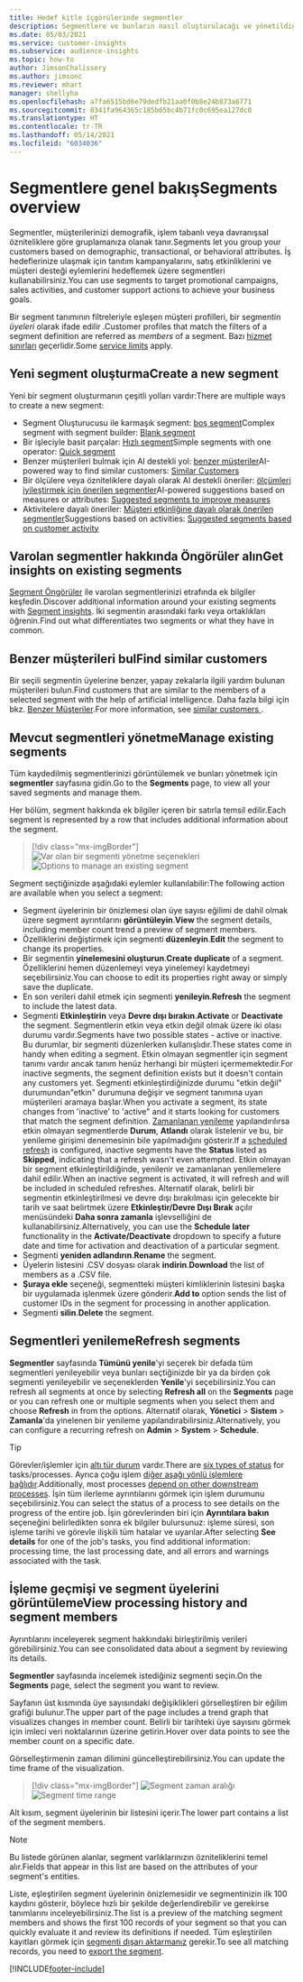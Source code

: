 ```yaml
---
title: Hedef kitle içgörülerinde segmentler
description: Segmentlere ve bunların nasıl oluşturulacağı ve yönetildiği ile ilgili genel bakış.
ms.date: 05/03/2021
ms.service: customer-insights
ms.subservice: audience-insights
ms.topic: how-to
author: JimsonChalissery
ms.author: jimsonc
ms.reviewer: mhart
manager: shellyha
ms.openlocfilehash: a7fa6515bd6e79dedfb21aa0f0b8e24b873a6771
ms.sourcegitcommit: 8341fa964365c185b65bc4b71fc0c695ea127dc0
ms.translationtype: HT
ms.contentlocale: tr-TR
ms.lasthandoff: 05/14/2021
ms.locfileid: "6034036"
---
```

# <a name="segments-overview"></a><span data-ttu-id="89636-103">Segmentlere genel bakış</span><span class="sxs-lookup"><span data-stu-id="89636-103">Segments overview</span></span>

<span data-ttu-id="89636-104">Segmentler, müşterilerinizi demografik, işlem tabanlı veya davranışsal özniteliklere göre gruplamanıza olanak tanır.</span><span class="sxs-lookup"><span data-stu-id="89636-104">Segments let you group your customers based on demographic, transactional, or behavioral attributes.</span></span> <span data-ttu-id="89636-105">İş hedeflerinize ulaşmak için tanıtım kampanyalarını, satış etkinliklerini ve müşteri desteği eylemlerini hedeflemek üzere segmentleri kullanabilirsiniz.</span><span class="sxs-lookup"><span data-stu-id="89636-105">You can use segments to target promotional campaigns, sales activities, and customer support actions to achieve your business goals.</span></span>

<span data-ttu-id="89636-106">Bir segment tanımının filtreleriyle eşleşen müşteri profilleri, bir segmentin *üyeleri* olarak ifade edilir .</span><span class="sxs-lookup"><span data-stu-id="89636-106">Customer profiles that match the filters of a segment definition are referred as *members* of a segment.</span></span> <span data-ttu-id="89636-107">Bazı [hizmet sınırları](service-limits.md) geçerlidir.</span><span class="sxs-lookup"><span data-stu-id="89636-107">Some [service limits](service-limits.md) apply.</span></span>

## <a name="create-a-new-segment"></a><span data-ttu-id="89636-108">Yeni segment oluşturma</span><span class="sxs-lookup"><span data-stu-id="89636-108">Create a new segment</span></span>

<span data-ttu-id="89636-109">Yeni bir segment oluşturmanın çeşitli yolları vardır:</span><span class="sxs-lookup"><span data-stu-id="89636-109">There are multiple ways to create a new segment:</span></span> 

- <span data-ttu-id="89636-110">Segment Oluşturucusu ile karmaşık segment: [boş segment](segment-builder.md#create-a-new-segment)</span><span class="sxs-lookup"><span data-stu-id="89636-110">Complex segment with segment builder: [Blank segment](segment-builder.md#create-a-new-segment)</span></span>
- <span data-ttu-id="89636-111">Bir işleciyle basit parçalar: [Hızlı segment](segment-builder.md#quick-segments)</span><span class="sxs-lookup"><span data-stu-id="89636-111">Simple segments with one operator: [Quick segment](segment-builder.md#quick-segments)</span></span>
- <span data-ttu-id="89636-112">Benzer müşterileri bulmak için AI destekli yol: [benzer müşteriler](find-similar-customer-segments.md)</span><span class="sxs-lookup"><span data-stu-id="89636-112">AI-powered way to find similar customers: [Similar Customers](find-similar-customer-segments.md)</span></span>
- <span data-ttu-id="89636-113">Bir ölçülere veya özniteliklere dayalı olarak AI destekli öneriler: [ölçümleri iyileştirmek için önerilen segmentler](suggested-segments.md)</span><span class="sxs-lookup"><span data-stu-id="89636-113">AI-powered suggestions based on measures or attributes: [Suggested segments to improve measures](suggested-segments.md)</span></span>
- <span data-ttu-id="89636-114">Aktivitelere dayalı öneriler: [Müşteri etkinliğine dayalı olarak önerilen segmentler](suggested-segments-activity.md)</span><span class="sxs-lookup"><span data-stu-id="89636-114">Suggestions based on activities: [Suggested segments based on customer activity](suggested-segments-activity.md)</span></span>

## <a name="get-insights-on-existing-segments"></a><span data-ttu-id="89636-115">Varolan segmentler hakkında Öngörüler alın</span><span class="sxs-lookup"><span data-stu-id="89636-115">Get insights on existing segments</span></span>

<span data-ttu-id="89636-116">[Segment Öngörüler](segment-insights.md) ile varolan segmentlerinizi etrafında ek bilgiler keşfedin.</span><span class="sxs-lookup"><span data-stu-id="89636-116">Discover additional information around your existing segments with [Segment insights](segment-insights.md).</span></span> <span data-ttu-id="89636-117">İki segmentin arasındaki farkı veya ortaklıkları öğrenin.</span><span class="sxs-lookup"><span data-stu-id="89636-117">Find out what differentiates two segments or what they have in common.</span></span>

## <a name="find-similar-customers"></a><span data-ttu-id="89636-118">Benzer müşterileri bul</span><span class="sxs-lookup"><span data-stu-id="89636-118">Find similar customers</span></span>

<span data-ttu-id="89636-119">Bir seçili segmentin üyelerine benzer, yapay zekalarla ilgili yardım bulunan müşterileri bulun.</span><span class="sxs-lookup"><span data-stu-id="89636-119">Find customers that are similar to the members of a selected segment with the help of artificial intelligence.</span></span> <span data-ttu-id="89636-120">Daha fazla bilgi için bkz. [Benzer Müşteriler](find-similar-customer-segments.md).</span><span class="sxs-lookup"><span data-stu-id="89636-120">For more information, see [similar customers ](find-similar-customer-segments.md).</span></span>

## <a name="manage-existing-segments"></a><span data-ttu-id="89636-121">Mevcut segmentleri yönetme</span><span class="sxs-lookup"><span data-stu-id="89636-121">Manage existing segments</span></span>

<span data-ttu-id="89636-122">Tüm kaydedilmiş segmentlerinizi görüntülemek ve bunları yönetmek için **segmentler** sayfasına gidin.</span><span class="sxs-lookup"><span data-stu-id="89636-122">Go to the **Segments** page, to view all your saved segments and manage them.</span></span>

<span data-ttu-id="89636-123">Her bölüm, segment hakkında ek bilgiler içeren bir satırla temsil edilir.</span><span class="sxs-lookup"><span data-stu-id="89636-123">Each segment is represented by a row that includes additional information about the segment.</span></span>

> [!div class="mx-imgBorder"]
> <span data-ttu-id="89636-124">![Var olan bir segmenti yönetme seçenekleri](media/segments-selected-segment.png "Var olan bir segmenti yönetme seçenekleri")</span><span class="sxs-lookup"><span data-stu-id="89636-124">![Options to manage an existing segment](media/segments-selected-segment.png "Options to manage an existing segment")</span></span>

<span data-ttu-id="89636-125">Segment seçtiğinizde aşağıdaki eylemler kullanılabilir:</span><span class="sxs-lookup"><span data-stu-id="89636-125">The following action are available when you select a segment:</span></span>

- <span data-ttu-id="89636-126">Segment üyelerinin bir önizlemesi olan üye sayısı eğilimi de dahil olmak üzere segment ayrıntılarını **görüntüleyin**.</span><span class="sxs-lookup"><span data-stu-id="89636-126">**View** the segment details, including member count trend a preview of segment members.</span></span>
- <span data-ttu-id="89636-127">Özelliklerini değiştirmek için segmenti **düzenleyin**.</span><span class="sxs-lookup"><span data-stu-id="89636-127">**Edit** the segment to change its properties.</span></span>
- <span data-ttu-id="89636-128">Bir segmentin **yinelemesini oluşturun**.</span><span class="sxs-lookup"><span data-stu-id="89636-128">**Create duplicate** of a segment.</span></span> <span data-ttu-id="89636-129">Özelliklerini hemen düzenlemeyi veya yinelemeyi kaydetmeyi seçebilirsiniz.</span><span class="sxs-lookup"><span data-stu-id="89636-129">You can choose to edit its properties right away or simply save the duplicate.</span></span>
- <span data-ttu-id="89636-130">En son verileri dahil etmek için segmenti **yenileyin**.</span><span class="sxs-lookup"><span data-stu-id="89636-130">**Refresh** the segment to include the latest data.</span></span>
- <span data-ttu-id="89636-131">Segmenti **Etkinleştirin** veya **Devre dışı bırakın**.</span><span class="sxs-lookup"><span data-stu-id="89636-131">**Activate** or **Deactivate** the segment.</span></span> <span data-ttu-id="89636-132">Segmentlerin etkin veya etkin değil olmak üzere iki olası durumu vardır.</span><span class="sxs-lookup"><span data-stu-id="89636-132">Segments have two possible states - active or inactive.</span></span> <span data-ttu-id="89636-133">Bu durumlar, bir segmenti düzenlerken kullanışlıdır.</span><span class="sxs-lookup"><span data-stu-id="89636-133">These states come in handy when editing a segment.</span></span> <span data-ttu-id="89636-134">Etkin olmayan segmentler için segment tanımı vardır ancak tanım henüz herhangi bir müşteri içermemektedir.</span><span class="sxs-lookup"><span data-stu-id="89636-134">For inactive segments, the segment definition exists but it doesn't contain any customers yet.</span></span> <span data-ttu-id="89636-135">Segmenti etkinleştirdiğinizde durumu "etkin değil" durumundan"etkin" durumuna değişir ve segment tanımına uyan müşterileri aramaya başlar.</span><span class="sxs-lookup"><span data-stu-id="89636-135">When you activate a segment, its state changes from 'inactive' to 'active" and it starts looking for customers that match the segment definition.</span></span> <span data-ttu-id="89636-136">[Zamanlanan yenileme](system.md#schedule-tab) yapılandırılırsa etkin olmayan segmentlerde **Durum**, **Atlandı** olarak listelenir ve bu, bir yenileme girişimi denemesinin bile yapılmadığını gösterir.</span><span class="sxs-lookup"><span data-stu-id="89636-136">If a [scheduled refresh](system.md#schedule-tab) is configured, inactive segments have the **Status** listed as **Skipped**, indicating that a refresh wasn't even attempted.</span></span> <span data-ttu-id="89636-137">Etkin olmayan bir segment etkinleştirildiğinde, yenilenir ve zamanlanan yenilemelere dahil edilir.</span><span class="sxs-lookup"><span data-stu-id="89636-137">When an inactive segment is activated, it will refresh and will be included in scheduled refreshes.</span></span>
  <span data-ttu-id="89636-138">Alternatif olarak, belirli bir segmentin etkinleştirilmesi ve devre dışı bırakılması için gelecekte bir tarih ve saat belirtmek üzere **Etkinleştir/Devre Dışı Bırak** açılır menüsündeki **Daha sonra zamanla** işlevselliğini de kullanabilirsiniz.</span><span class="sxs-lookup"><span data-stu-id="89636-138">Alternatively, you can use the **Schedule later** functionality in the **Activate/Deactivate** dropdown to specify a future date and time for activation and deactivation of a particular segment.</span></span>
- <span data-ttu-id="89636-139">Segmenti **yeniden adlandırın**.</span><span class="sxs-lookup"><span data-stu-id="89636-139">**Rename** the segment.</span></span>
- <span data-ttu-id="89636-140">Üyelerin listesini .CSV dosyası olarak **indirin**.</span><span class="sxs-lookup"><span data-stu-id="89636-140">**Download** the list of members as a .CSV file.</span></span>
- <span data-ttu-id="89636-141">**Şuraya ekle** seçeneği, segmentteki müşteri kimliklerinin listesini başka bir uygulamada işlenmek üzere gönderir.</span><span class="sxs-lookup"><span data-stu-id="89636-141">**Add to** option sends the list of customer IDs in the segment for processing in another application.</span></span>
- <span data-ttu-id="89636-142">Segmenti **silin**.</span><span class="sxs-lookup"><span data-stu-id="89636-142">**Delete** the segment.</span></span>

## <a name="refresh-segments"></a><span data-ttu-id="89636-143">Segmentleri yenileme</span><span class="sxs-lookup"><span data-stu-id="89636-143">Refresh segments</span></span>

<span data-ttu-id="89636-144">**Segmentler** sayfasında **Tümünü yenile**'yi seçerek bir defada tüm segmentleri yenileyebilir veya bunları seçtiğinizde bir ya da birden çok segmenti yenileyebilir ve seçeneklerden **Yenile**'yi seçebilirsiniz.</span><span class="sxs-lookup"><span data-stu-id="89636-144">You can refresh all segments at once by selecting **Refresh all** on the **Segments** page or you can refresh one or multiple segments when you select them and choose **Refresh** in from the options.</span></span> <span data-ttu-id="89636-145">Alternatif olarak, **Yönetici** > **Sistem** > **Zamanla**'da yinelenen bir yenileme yapılandırabilirsiniz.</span><span class="sxs-lookup"><span data-stu-id="89636-145">Alternatively, you can configure a recurring refresh on **Admin** > **System** > **Schedule**.</span></span>

> [!TIP]
> <span data-ttu-id="89636-146">Görevler/işlemler için [altı tür durum](system.md#status-types) vardır.</span><span class="sxs-lookup"><span data-stu-id="89636-146">There are [six types of status](system.md#status-types) for tasks/processes.</span></span> <span data-ttu-id="89636-147">Ayrıca çoğu işlem [diğer aşağı yönlü işlemlere bağlıdır](system.md#refresh-policies).</span><span class="sxs-lookup"><span data-stu-id="89636-147">Additionally, most processes [depend on other downstream processes](system.md#refresh-policies).</span></span> <span data-ttu-id="89636-148">İşin tüm ilerleme ayrıntılarını görmek için işlem durumunu seçebilirsiniz.</span><span class="sxs-lookup"><span data-stu-id="89636-148">You can select the status of a process to see details on the progress of the entire job.</span></span> <span data-ttu-id="89636-149">İşin görevlerinden biri için **Ayrıntılara bakın** seçeneğini belirledikten sonra ek bilgiler bulursunuz: işleme süresi, son işleme tarihi ve görevle ilişkili tüm hatalar ve uyarılar.</span><span class="sxs-lookup"><span data-stu-id="89636-149">After selecting **See details** for one of the job's tasks, you find additional information: processing time, the last processing date, and all errors and warnings associated with the task.</span></span>

## <a name="view-processing-history-and-segment-members"></a><span data-ttu-id="89636-150">İşleme geçmişi ve segment üyelerini görüntüleme</span><span class="sxs-lookup"><span data-stu-id="89636-150">View processing history and segment members</span></span>

<span data-ttu-id="89636-151">Ayrıntılarını inceleyerek segment hakkındaki birleştirilmiş verileri görebilirsiniz.</span><span class="sxs-lookup"><span data-stu-id="89636-151">You can see consolidated data about a segment by reviewing its details.</span></span>

<span data-ttu-id="89636-152">**Segmentler** sayfasında incelemek istediğiniz segmenti seçin.</span><span class="sxs-lookup"><span data-stu-id="89636-152">On the **Segments** page, select the segment you want to review.</span></span>

<span data-ttu-id="89636-153">Sayfanın üst kısmında üye sayısındaki değişiklikleri görselleştiren bir eğilim grafiği bulunur.</span><span class="sxs-lookup"><span data-stu-id="89636-153">The upper part of the page includes a trend graph that visualizes changes in member count.</span></span> <span data-ttu-id="89636-154">Belirli bir tarihteki üye sayısını görmek için imleci veri noktalarının üzerine getirin.</span><span class="sxs-lookup"><span data-stu-id="89636-154">Hover over data points to see the member count on a specific date.</span></span>

<span data-ttu-id="89636-155">Görselleştirmenin zaman dilimini güncelleştirebilirsiniz.</span><span class="sxs-lookup"><span data-stu-id="89636-155">You can update the time frame of the visualization.</span></span>

> [!div class="mx-imgBorder"]
> <span data-ttu-id="89636-156">![Segment zaman aralığı](media/segment-time-range.png "Segment zaman aralığı")</span><span class="sxs-lookup"><span data-stu-id="89636-156">![Segment time range](media/segment-time-range.png "Segment time range")</span></span>

<span data-ttu-id="89636-157">Alt kısım, segment üyelerinin bir listesini içerir.</span><span class="sxs-lookup"><span data-stu-id="89636-157">The lower part contains a list of the segment members.</span></span>

> [!NOTE]
> <span data-ttu-id="89636-158">Bu listede görünen alanlar, segment varlıklarınızın özniteliklerini temel alır.</span><span class="sxs-lookup"><span data-stu-id="89636-158">Fields that appear in this list are based on the attributes of your segment's entities.</span></span>
>
><span data-ttu-id="89636-159">Liste, eşleştirilen segment üyelerinin önizlemesidir ve segmentinizin ilk 100 kaydını gösterir, böylece hızlı bir şekilde değerlendirebilir ve gerekirse tanımlarını inceleyebilirsiniz.</span><span class="sxs-lookup"><span data-stu-id="89636-159">The list is a preview of the matching segment members and shows the first 100 records of your segment so that you can quickly evaluate it and review its definitions if needed.</span></span> <span data-ttu-id="89636-160">Tüm eşleştirilen kayıtları görmek için [segmenti dışarı aktarmanız](export-destinations.md) gerekir.</span><span class="sxs-lookup"><span data-stu-id="89636-160">To see all matching records, you need to [export the segment](export-destinations.md).</span></span>

[!INCLUDE[footer-include](../includes/footer-banner.md)] 
